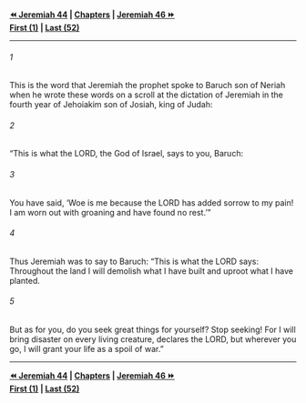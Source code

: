   
**[⏪ Jeremiah 44](./Jeremiah%2044.md) | [Chapters](./_index.md) | [Jeremiah 46 ⏩](./Jeremiah%2046.md)**  
**[First (1)](./Jeremiah%201.md) | [Last (52)](./Jeremiah%2052.md)**  
  
---  
  
###### 1  
This is the word that Jeremiah the prophet spoke to Baruch son of Neriah when he wrote these words on a scroll at the dictation of Jeremiah in the fourth year of Jehoiakim son of Josiah, king of Judah:  
  
###### 2  
“This is what the LORD, the God of Israel, says to you, Baruch:  
  
###### 3  
You have said, ‘Woe is me because the LORD has added sorrow to my pain! I am worn out with groaning and have found no rest.’”  
  
###### 4  
Thus Jeremiah was to say to Baruch: “This is what the LORD says: Throughout the land I will demolish what I have built and uproot what I have planted.  
  
###### 5  
But as for you, do you seek great things for yourself? Stop seeking! For I will bring disaster on every living creature, declares the LORD, but wherever you go, I will grant your life as a spoil of war.”  
  
  
---  
  
**[⏪ Jeremiah 44](./Jeremiah%2044.md) | [Chapters](./_index.md) | [Jeremiah 46 ⏩](./Jeremiah%2046.md)**  
**[First (1)](./Jeremiah%201.md) | [Last (52)](./Jeremiah%2052.md)**  
  
